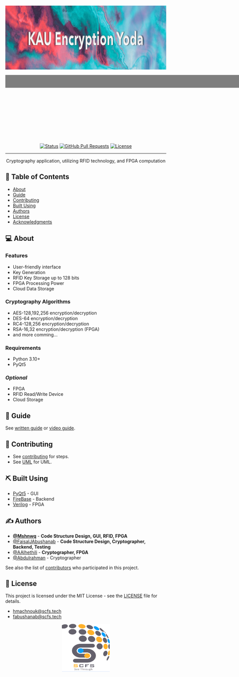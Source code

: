 <p align="center">
  <a href="" rel="noopener">
    <img width=2000px height=200px src="assets/images/KAU E Y.jpeg" alt="Project logo">
    <div style="background-image: url('https://github.com/Mshnwq/Encryption-Application/blob/main/assets/images/KAU E Y.jpeg');
                background-size: cover;
                background-position: center;
                width: 2000px;
                height: 200px;
                display: inline-block;">
      <h3 align="center" style="margin: 0; padding: 10px; background-color: rgba(0, 0, 0, 0.5); color: white;">EE495 Cryptography</h3>
    </div>
  </a>
</p>

<div align="center">

[![Status](https://img.shields.io/badge/status-active-success.svg)]()
[![GitHub Pull Requests](https://img.shields.io/github/issues-pr/kylelobo/The-Documentation-Compendium.svg)](https://github.com/kylelobo/The-Documentation-Compendium/pulls)
[![License](https://img.shields.io/badge/license-MIT-blue.svg)](/LICENSE)

</div>

---

<p align="center"> Cryptography application, utilizing RFID technology, and FPGA computation
    <br> 
</p>

## 📖 Table of Contents

- [About](#about)
- [Guide](#guide)
- [Contributing](#contributing)
- [Built Using](#built_using)
- [Authors](#authors)
- [License](#license)
- [Acknowledgments](#acknowledgement)

## :computer: About <a name = "about"></a>

### **Features**
- User-friendly interface
- Key Generation
- RFID Key Storage up to 128 bits
- FPGA Processing Power
- Cloud Data Storage
  
### **Cryptography Algorithms**
- AES-128,192,256 encryption/decryption
- DES-64 encryption/decryption
- RC4-128,256 encryption/decryption
- RSA-16,32 encryption/decryption (FPGA)
- and more comming...

### **Requirements**
- Python 3.10+
- PyQt5

### ***Optional***
- FPGA 
- RFID Read/Write Device
- Cloud Storage

## 🏁 Guide <a name = "guide"></a>

See [written guide](https://github.com/Mshnwq/Encryption-Application/blob/main/Guide) or [video guide](https://drive.google.com/drive/folders/10jrCU3F_7SaCHny6i0zd1NPGIG_tyQQt?usp=share_link).

## 🚀 Contributing <a name = "contributing"></a>

- See [contributing](https://drive.google.com/drive/folders/10jrCU3F_7SaCHny6i0zd1NPGIG_tyQQt?usp=share_link) for steps.
- See [UML](https://github.com/Mshnwq/Encryption-Application/blob/main/UML) for UML.

## ⛏️ Built Using <a name = "built_using"></a>

- [PyQt5](https://www.qt.io/) - GUI
- [FireBase](https://firebase.google.com/) - Backend
- [Verilog](https://www.verilog.com/) - FPGA

## ✍️ Authors <a name = "authors"></a>

- [**@Mshnwq**](https://github.com/Mshnwq) - **Code Structure Design, GUI, RFID, FPGA**
- [@FaisalJAbushanab](https://github.com/FaisalJAbushanab) - **Code Structure Design, Cryptographer, Backend, Testing**
- [@AAlhethili](https://github.com/AAlhethili) - **Cryptographer, FPGA**
- [@Abdulrahman](https://github.com/rhman1) - Cryptographer


See also the list of [contributors](https://github.com/Mshnwq/Encryption-Application/graphs/contributors) who participated in this project.

## 📝 License <a name="license"></a>
This project is licensed under the MIT License - see the [LICENSE](https://github.com/Mshnwq/Encryption-Application/blob/main/LICENSE) file for details.

- [hmachnouk@scfs.tech](mailto:hmachnouk@scfs.tech)
- [fabushanab@scfs.tech](mailto:fabushanab@scfs.tech)

<p align="center">
    <img width=150px height=150px src="assets/icons/SCFS.png" alt="Company logo">
</p>

